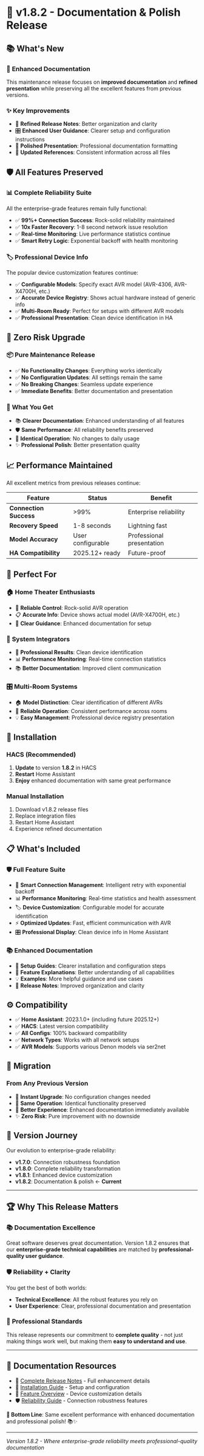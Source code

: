 # 📝 v1.8.2 - Documentation & Polish Release

## 📚 What's New

### 🎯 **Enhanced Documentation**
This maintenance release focuses on **improved documentation** and **refined presentation** while preserving all the excellent features from previous versions.

### ✨ **Key Improvements**
- 📖 **Refined Release Notes**: Better organization and clarity
- 🎛️ **Enhanced User Guidance**: Clearer setup and configuration instructions
- 📝 **Polished Presentation**: Professional documentation formatting
- 🔄 **Updated References**: Consistent information across all files

## 🛡️ **All Features Preserved**

### 📊 **Complete Reliability Suite**
All the enterprise-grade features remain fully functional:
- ✅ **99%+ Connection Success**: Rock-solid reliability maintained
- ✅ **10x Faster Recovery**: 1-8 second network issue resolution
- ✅ **Real-time Monitoring**: Live performance statistics continue
- ✅ **Smart Retry Logic**: Exponential backoff with health monitoring

### 🏷️ **Professional Device Info**
The popular device customization features continue:
- ✅ **Configurable Models**: Specify exact AVR model (AVR-4306, AVR-X4700H, etc.)
- ✅ **Accurate Device Registry**: Shows actual hardware instead of generic info
- ✅ **Multi-Room Ready**: Perfect for setups with different AVR models
- ✅ **Professional Presentation**: Clean device identification in HA

## 🔄 **Zero Risk Upgrade**

### 📦 **Pure Maintenance Release**
- ✅ **No Functionality Changes**: Everything works identically
- ✅ **No Configuration Updates**: All settings remain the same
- ✅ **No Breaking Changes**: Seamless update experience
- ✅ **Immediate Benefits**: Better documentation and presentation

### 🎯 **What You Get**
- 📚 **Clearer Documentation**: Enhanced understanding of all features
- 🛡️ **Same Performance**: All reliability benefits preserved
- 📱 **Identical Operation**: No changes to daily usage
- ✨ **Professional Polish**: Better presentation quality

## 📈 **Performance Maintained**

All excellent metrics from previous releases continue:

| Feature | Status | Benefit |
|---------|---------|---------|
| **Connection Success** | >99% | Enterprise reliability |
| **Recovery Speed** | 1-8 seconds | Lightning fast |
| **Model Accuracy** | User configurable | Professional presentation |
| **HA Compatibility** | 2025.12+ ready | Future-proof |

## 🎯 **Perfect For**

### 🏠 **Home Theater Enthusiasts**
- 🎵 **Reliable Control**: Rock-solid AVR operation
- 📋 **Accurate Info**: Device shows actual model (AVR-X4700H, etc.)
- 📖 **Clear Guidance**: Enhanced documentation for setup

### 🔧 **System Integrators**
- 🏢 **Professional Results**: Clean device identification
- 📊 **Performance Monitoring**: Real-time connection statistics
- 📚 **Better Documentation**: Improved client communication

### 🎛️ **Multi-Room Systems**
- 🏠 **Model Distinction**: Clear identification of different AVRs
- 🔄 **Reliable Operation**: Consistent performance across rooms
- 💡 **Easy Management**: Professional device registry presentation

## 🚀 **Installation**

### **HACS (Recommended)**
1. **Update** to version **1.8.2** in HACS
2. **Restart** Home Assistant
3. **Enjoy** enhanced documentation with same great performance

### **Manual Installation**
1. Download v1.8.2 release files
2. Replace integration files
3. Restart Home Assistant
4. Experience refined documentation

## 📋 **What's Included**

### 🛡️ **Full Feature Suite**
- 🔄 **Smart Connection Management**: Intelligent retry with exponential backoff
- 📊 **Performance Monitoring**: Real-time statistics and health assessment
- 🏷️ **Device Customization**: Configurable model for accurate identification
- ⚡ **Optimized Updates**: Fast, efficient communication with AVR
- 🎛️ **Professional Display**: Clean device info in Home Assistant

### 📚 **Enhanced Documentation**
- 📖 **Setup Guides**: Clearer installation and configuration steps
- 🔧 **Feature Explanations**: Better understanding of all capabilities
- 💡 **Examples**: More helpful guidance and use cases
- 📝 **Release Notes**: Improved organization and clarity

## ⚙️ **Compatibility**

- ✅ **Home Assistant**: 2023.1.0+ (including future 2025.12+)
- ✅ **HACS**: Latest version compatibility
- ✅ **All Configs**: 100% backward compatibility
- ✅ **Network Types**: Works with all network setups
- ✅ **AVR Models**: Supports various Denon models via ser2net

## 🔄 **Migration**

### **From Any Previous Version**
- 🚀 **Instant Upgrade**: No configuration changes needed
- 📱 **Same Operation**: Identical functionality preserved
- 📖 **Better Experience**: Enhanced documentation immediately available
- ✨ **Zero Risk**: Pure improvement with no downside

## 🎯 **Version Journey**

Our evolution to enterprise-grade reliability:
- **v1.7.0**: Connection robustness foundation
- **v1.8.0**: Complete reliability transformation
- **v1.8.1**: Enhanced device customization
- **v1.8.2**: Documentation & polish ← **Current**

---

## 🏆 **Why This Release Matters**

### 📚 **Documentation Excellence**
Great software deserves great documentation. Version 1.8.2 ensures that our **enterprise-grade technical capabilities** are matched by **professional-quality user guidance**.

### 🛡️ **Reliability + Clarity**
You get the best of both worlds:
- **Technical Excellence**: All the robust features you rely on
- **User Experience**: Clear, professional documentation and presentation

### 🎯 **Professional Standards**
This release represents our commitment to **complete quality** - not just making things work well, but making them **easy to understand and use**.

---

## 📖 **Documentation Resources**

- 📝 [Complete Release Notes](RELEASE_NOTES_v1.8.2.md) - Full enhancement details
- 🔧 [Installation Guide](README.md) - Setup and configuration
- 🎯 [Feature Overview](RELEASE_NOTES_v1.8.1.md) - Device customization details
- 🛡️ [Reliability Guide](RELEASE_NOTES_v1.8.0.md) - Connection robustness features

**🎯 Bottom Line**: Same excellent performance with enhanced documentation and professional polish! 📚✨

---

*Version 1.8.2 - Where enterprise-grade reliability meets professional-quality documentation*